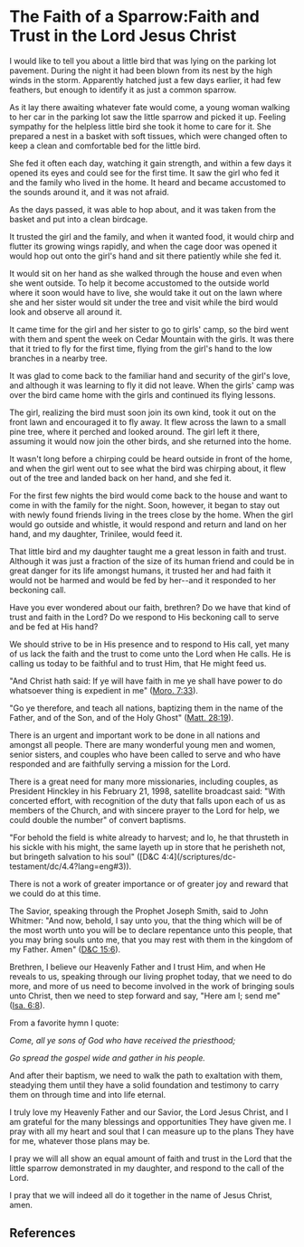 # The Faith of a Sparrow:Faith and Trust in the Lord Jesus Christ

I would like to tell you about a little bird that was lying on the parking lot
pavement. During the night it had been blown from its nest by the high winds
in the storm. Apparently hatched just a few days earlier, it had few feathers,
but enough to identify it as just a common sparrow.

As it lay there awaiting whatever fate would come, a young woman walking to
her car in the parking lot saw the little sparrow and picked it up. Feeling
sympathy for the helpless little bird she took it home to care for it. She
prepared a nest in a basket with soft tissues, which were changed often to
keep a clean and comfortable bed for the little bird.

She fed it often each day, watching it gain strength, and within a few days it
opened its eyes and could see for the first time. It saw the girl who fed it
and the family who lived in the home. It heard and became accustomed to the
sounds around it, and it was not afraid.

As the days passed, it was able to hop about, and it was taken from the basket
and put into a clean birdcage.

It trusted the girl and the family, and when it wanted food, it would chirp
and flutter its growing wings rapidly, and when the cage door was opened it
would hop out onto the girl's hand and sit there patiently while she fed it.

It would sit on her hand as she walked through the house and even when she
went outside. To help it become accustomed to the outside world where it soon
would have to live, she would take it out on the lawn where she and her sister
would sit under the tree and visit while the bird would look and observe all
around it.

It came time for the girl and her sister to go to girls' camp, so the bird
went with them and spent the week on Cedar Mountain with the girls. It was
there that it tried to fly for the first time, flying from the girl's hand to
the low branches in a nearby tree.

It was glad to come back to the familiar hand and security of the girl's love,
and although it was learning to fly it did not leave. When the girls' camp was
over the bird came home with the girls and continued its flying lessons.

The girl, realizing the bird must soon join its own kind, took it out on the
front lawn and encouraged it to fly away. It flew across the lawn to a small
pine tree, where it perched and looked around. The girl left it there,
assuming it would now join the other birds, and she returned into the home.

It wasn't long before a chirping could be heard outside in front of the home,
and when the girl went out to see what the bird was chirping about, it flew
out of the tree and landed back on her hand, and she fed it.

For the first few nights the bird would come back to the house and want to
come in with the family for the night. Soon, however, it began to stay out
with newly found friends living in the trees close by the home. When the girl
would go outside and whistle, it would respond and return and land on her
hand, and my daughter, Trinilee, would feed it.

That little bird and my daughter taught me a great lesson in faith and trust.
Although it was just a fraction of the size of its human friend and could be
in great danger for its life amongst humans, it trusted her and had faith it
would not be harmed and would be fed by her--and it responded to her beckoning
call.

Have you ever wondered about our faith, brethren? Do we have that kind of
trust and faith in the Lord? Do we respond to His beckoning call to serve and
be fed at His hand?

We should strive to be in His presence and to respond to His call, yet many of
us lack the faith and the trust to come unto the Lord when He calls. He is
calling us today to be faithful and to trust Him, that He might feed us.

"And Christ hath said: If ye will have faith in me ye shall have power to do
whatsoever thing is expedient in me" ([Moro.
7:33](/scriptures/bofm/moro/7.33?lang=eng#32)).

"Go ye therefore, and teach all nations, baptizing them in the name of the
Father, and of the Son, and of the Holy Ghost" ([Matt.
28:19](/scriptures/nt/matt/28.19?lang=eng#18)).

There is an urgent and important work to be done in all nations and amongst
all people. There are many wonderful young men and women, senior sisters, and
couples who have been called to serve and who have responded and are
faithfully serving a mission for the Lord.

There is a great need for many more missionaries, including couples, as
President Hinckley in his February 21, 1998, satellite broadcast said: "With
concerted effort, with recognition of the duty that falls upon each of us as
members of the Church, and with sincere prayer to the Lord for help, we could
double the number" of convert baptisms.

"For behold the field is white already to harvest; and lo, he that thrusteth
in his sickle with his might, the same layeth up in store that he perisheth
not, but bringeth salvation to his soul" ([D&amp;C 4:4](/scriptures/dc-
testament/dc/4.4?lang=eng#3)).

There is not a work of greater importance or of greater joy and reward that we
could do at this time.

The Savior, speaking through the Prophet Joseph Smith, said to John Whitmer:
"And now, behold, I say unto you, that the thing which will be of the most
worth unto you will be to declare repentance unto this people, that you may
bring souls unto me, that you may rest with them in the kingdom of my Father.
Amen" ([D&amp;C 15:6](/scriptures/dc-testament/dc/15.6?lang=eng#5)).

Brethren, I believe our Heavenly Father and I trust Him, and when He reveals
to us, speaking through our living prophet today, that we need to do more, and
more of us need to become involved in the work of bringing souls unto Christ,
then we need to step forward and say, "Here am I; send me" ([Isa.
6:8](/scriptures/ot/isa/6.8?lang=eng#7)).

From a favorite hymn I quote:

_Come, all ye sons of God who have received the priesthood;_

_Go spread the gospel wide and gather in his people._

And after their baptism, we need to walk the path to exaltation with them,
steadying them until they have a solid foundation and testimony to carry them
on through time and into life eternal.

I truly love my Heavenly Father and our Savior, the Lord Jesus Christ, and I
am grateful for the many blessings and opportunities They have given me. I
pray with all my heart and soul that I can measure up to the plans They have
for me, whatever those plans may be.

I pray we will all show an equal amount of faith and trust in the Lord that
the little sparrow demonstrated in my daughter, and respond to the call of the
Lord.

I pray that we will indeed all do it together in the name of Jesus Christ,
amen.

## References

